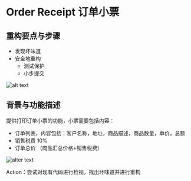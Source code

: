 # Order Receipt 订单小票

## 重构要点与步骤
* 发现坏味道
* 安全地重构
  * 测试保护
  * 小步提交
  
![alt text](http://www.plantuml.com/plantuml/png/SoWkIImgAStDuR9wkgVXQVz4QovTEuMdwtgUTKnusZN_HVFUfnFwhBdACp9pKXKqWFBF-cOysRtu-OB6ftFxdqxS_B9nigP2PZ5GQksCftDMm0NjDRcu51IidgxhVDgwucLxxxDvBTPWWGtzpzOkVTO_uSck9TPSgNafO9Evk8fByWku781ye5C0)

## 背景与功能描述

提供打印订单小票的功能，小票需要包括内容：

* 订单列表，内容包括：客户名称，地址，商品描述，商品数量，单价，总额
* 销售税费 10%
* 订单总价 （商品汇总价格+销售税费）

![alter text](http://www.plantuml.com/plantuml/png/JLBDgjD06DtFKtm41BsbuDsAo0LNmWL1do2t6MGWcTHaxgA8a69_McrCeIr2RQqjg5r8Y22KsgWlqvaagxo24oQctOHppfoV6SYLotI7tLecGemm4yDJny3ECzp0fCaWw_lYKuUlVYLh3w7QOrDtNUM0LmZgpvb3w0kWrWdhXk58TarSzl2QKFo4OUiHc0IzhlB_PTa0K0KDx3QKODYtD_8YJSK8PV2IjOgy6jOkDRYerq6pTDhIgZPu00sRCfrG5rLJvuyfBgm4i17Kojcc_BBISVUUNA4smt1ZCsPRI0JZuv-FOZZXVfI66-xFU1GaNxR9lCFVhj8tl_Duf9HiuQLVstpK5U--yrwNX_iydgCBA5E33-bwAytgIDcaWOSRCTZniPzyYuhJHSINNW5cFJvfYo18_qOdEekoVY2fB3mUTX88xv1jbd8bctfy6YRRz-dFFLpUlrCDIuUqGXuFoeuVVIM9pt7jF9N7GuIf0SNh4K9N4XV_n3y0)

Action：尝试对现有代码进行检视，找出坏味道并进行重构

